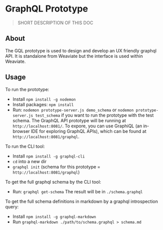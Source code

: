 # GraphQL Prototype

> SHORT DESCRIPTION OF THIS DOC

## About

The GQL prototype is used to design and develop an UX friendly graphql API. It is standalone from Weaviate but the interface is used within Weaviate.

## Usage

To run the prototype: 
- Install `npm install -g nodemon`
- Install packages: `npm install`
- Run: `nodemon prototype-server.js demo_schema` or `nodemon prototype-server.js test_schema` if you want to run the prototype with the test schema.
The GraphQL API prototype will be running at `http://localhost:8081/`. To expore, you can use GraphiQL (an in-browser IDE for exploring GraphQL APIs), which can be found at `http://localhost:8081/graphql`.

To run the CLI tool:
- Install `npm install -g graphql-cli`
- `cd` into a new dir
- `graphql init` (schema for this prototype = `http://localhost:8081/graphql`)

To get the full graphql schema by the CLI tool:
- Run: `graphql get-schema`
The result will be in `./schema.graphql`

To get the full schema definitions in markdown by a graphql introspection query:
- Install `npm install -g graphql-markdown`
- Run `graphql-markdown ./path/to/schema.graphql > schema.md`
